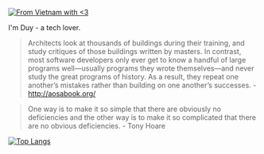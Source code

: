 [![From Vietnam with <3](https://raw.githubusercontent.com/webuild-community/badge/master/svg/love.svg)](https://webuild.community)


I'm Duy - a tech lover.

> Architects look at thousands of buildings during their training, and study critiques of those buildings written by masters. In contrast, most software developers only ever get to know a handful of large programs well—usually programs they wrote themselves—and never study the great programs of history. As a result, they repeat one another’s mistakes rather than building on one another’s successes. - http://aosabook.org/

> One way is to make it so simple that there are obviously no deficiencies and the other way is to make it so complicated that there are no obvious deficiencies. -  Tony Hoare

[![Top Langs](https://github-readme-stats.vercel.app/api/top-langs/?username=duysmile)](https://github.com/anuraghazra/github-readme-stats)

